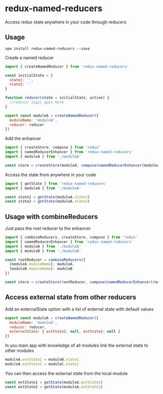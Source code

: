 # redux-named-reducers
Access redux state anywhere in your code through reducers

## Usage

`npm install redux-named-reducers --save`

Create a named reducer

```js
import { createNamedReducer } from 'redux-named-reducers'

const initialState = {
  state1: '',
  state2: ''
}

function reducer(state = initialState, action) {
  //reducer logic goes here
}

export const moduleA = createNamedReducer({
  moduleName: 'moduleA',
  reducer: reducer
})
```

Add the enhancer

```js
import { createStore, compose } from 'redux'
import { namedReducerEnhancer } from 'redux-named-reducers'
import { moduleA } from './moduleA'

const store = createStore(moduleA, compose(namedReducerEnhancer(moduleA), ...otherEnhancersOrMiddleware))
```

Access the state from anywhere in your code

```js
import { getState } from 'redux-named-reducers'
import { moduleA } from './moduleA'

const state1 = getState(moduleA.state1)
const state2 = getState(moduleA.state2)
```

## Usage with combineReducers

Just pass the root reducer to the enhancer

```js
import { combineReducers, createStore, compose } from 'redux'
import { namedReducerEnhancer } from 'redux-named-reducers'
import { moduleA } from './moduleA'
import { moduleB } from './moduleB'

const rootReducer = combineReducers({
  [moduleA.moduleName]: moduleA,
  [moduleB.moduleName]: moduleB
})

const store = createStore(rootReducer, compose(namedReducerEnhancer(rootReducer), ...otherEnhancersOrMiddleware))
```

## Access external state from other reducers

Add an externalState option with a list of external state with default values

```js
export const moduleA = createNamedReducer({
  moduleName: 'moduleA',
  reducer: reducer,
  externalState: { extState1: null, extState2: null } 
})
```

In you main app with knowledge of all modules link the external state to other modules

```js
moduleA.extState1 = moduleB.state1
moduleA.extState2 = moduleC.state1
```

You can then access the external state from the local module

```js
const extState1 = getState(moduleA.extState1)
const extState2 = getState(moduleA.extState2)
```
